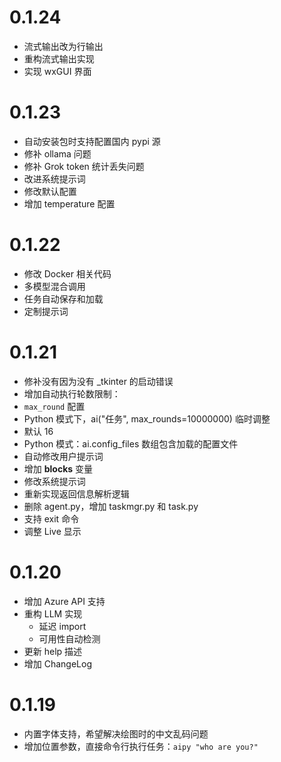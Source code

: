 
# 0.1.24
- 流式输出改为行输出
- 重构流式输出实现
- 实现 wxGUI 界面

# 0.1.23
- 自动安装包时支持配置国内 pypi 源
- 修补 ollama 问题
- 修补 Grok token 统计丢失问题
- 改进系统提示词
- 修改默认配置
- 增加 temperature 配置

# 0.1.22
- 修改 Docker 相关代码
- 多模型混合调用
- 任务自动保存和加载
- 定制提示词

# 0.1.21
- 修补没有因为没有 _tkinter 的启动错误
- 增加自动执行轮数限制：
 - `max_round` 配置
 - Python 模式下，ai("任务", max_rounds=10000000) 临时调整
 - 默认 16
- Python 模式：ai.config_files 数组包含加载的配置文件
- 自动修改用户提示词
- 增加 __blocks__ 变量
- 修改系统提示词
- 重新实现返回信息解析逻辑
- 删除 agent.py，增加 taskmgr.py 和 task.py
- 支持 exit 命令
- 调整 Live 显示

# 0.1.20
- 增加 Azure API 支持
- 重构 LLM 实现
  - 延迟 import
  - 可用性自动检测
- 更新 help 描述
- 增加 ChangeLog

# 0.1.19
- 内置字体支持，希望解决绘图时的中文乱码问题
- 增加位置参数，直接命令行执行任务：`aipy "who are you?"`
